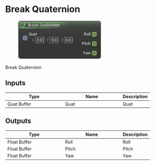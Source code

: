 # Break Quaternion

<div align="left" data-full-width="false">

<figure><img src="Break_Quaternion.png" alt=""><figcaption></figcaption></figure>

</div>

Break Quaternion

## Inputs

<table>
<thead><tr><th width="170">Type</th><th width="170">Name</th><th>Description</th></tr></thead>
<tbody>
<tr><td>Quat Buffer</td><td>Quat</td><td>Quat</td></tr>
</tbody>
</table>

## Outputs

<table>
<thead><tr><th width="170">Type</th><th width="170">Name</th><th>Description</th></tr></thead>
<tbody>
<tr><td>Float Buffer</td><td>Roll</td><td>Roll</td></tr>
<tr><td>Float Buffer</td><td>Pitch</td><td>Pitch</td></tr>
<tr><td>Float Buffer</td><td>Yaw</td><td>Yaw</td></tr>
</tbody>
</table>